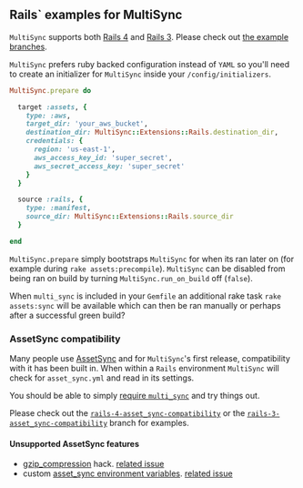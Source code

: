 ## Rails` examples for MultiSync

`MultiSync` supports both [Rails 4](https://github.com/karlfreeman/multi_sync-rails/tree/rails-4) and [Rails 3](https://github.com/karlfreeman/multi_sync-rails/tree/rails-3). Please check out [the example branches](https://github.com/karlfreeman/multi_sync-rails/branches).

`MultiSync` prefers ruby backed configuration instead of `YAML` so you'll need to create an initializer for `MultiSync` inside your `/config/initializers`.

```ruby
MultiSync.prepare do

  target :assets, {
    type: :aws,
    target_dir: 'your_aws_bucket',
    destination_dir: MultiSync::Extensions::Rails.destination_dir,
    credentials: {
      region: 'us-east-1',
      aws_access_key_id: 'super_secret',
      aws_secret_access_key: 'super_secret'
    }
  }

  source :rails, {
    type: :manifest,
    source_dir: MultiSync::Extensions::Rails.source_dir
  }

end
```

`MultiSync.prepare` simply bootstraps `MultiSync` for when its ran later on (for example during `rake assets:precompile`). `MultiSync` can be disabled from being ran on build by turning `MultiSync.run_on_build` off (`false`).

When `multi_sync` is included in your `Gemfile` an additional rake task `rake assets:sync` will be available which can then be ran manually or perhaps after a successful green build?

### AssetSync compatibility

Many people use [AssetSync](https://github.com/rumblelabs/asset_sync) and for `MultiSync`'s first release, compatibility with it has been built in. When within a `Rails` environment `MultiSync` will check for `asset_sync.yml` and read in its settings.

You should be able to simply [require `multi_sync`](https://github.com/karlfreeman/multi_sync-rails/blob/rails-4-asset_sync-compatibility/config/initializers/multi_sync.rb) and try things out.

Please check out the [`rails-4-asset_sync-compatibility`](https://github.com/karlfreeman/multi_sync-rails/tree/rails-4-asset_sync-compatibility) or the [`rails-3-asset_sync-compatibility`](https://github.com/karlfreeman/multi_sync-rails/tree/rails-4-asset_sync-compatibility) branch for examples.

#### Unsupported AssetSync features
- [gzip_compression](https://github.com/rumblelabs/asset_sync#automatic-gzip-compression) hack. [related issue](https://github.com/karlfreeman/multi_sync/issues/1)
- custom [asset_sync environment variables](https://github.com/rumblelabs/asset_sync#built-in-initializer-environment-variables). [related issue](https://github.com/karlfreeman/multi_sync/issues/2)

